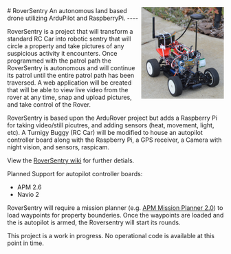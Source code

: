 <a href="https://github.com/LPRDev/RoverSentry/blob/master/images/RoverSentry_1.png">
<img src="https://github.com/LPRDev/RoverSentry/blob/master/images/RoverSentry_small.png" align="right">
</a>
# RoverSentry 
An autonomous land based drone utilizing ArduPilot and RaspberryPi.
----

RoverSentry is a project that will transform a standard RC Car into robotic sentry that will circle a property and take pictures of any suspicious activity it encounters. 
Once programmed with the patrol path the RoverSentry is autonomous and will continue its patrol until the entire patrol path has been traversed. 
A web application will be created that will be able to view live video from the rover at any time, snap and upload pictures, and take control of the Rover.

RoverSentry is based upon the ArduRover project but adds a Raspberry Pi for taking video/still picutres, and adding sensors (heat, movement, light, etc). A Turnigy Buggy (RC Car) will be modified to house an autopilot controller board along with the Raspberry Pi, a GPS receiver, a Camera with night vision, and sensors, raspicam. 

View the [RoverSentry wiki](https://github.com/LPRDev/RoverSentry/wiki) for further detials.

Planned Support for autopilot controller boards:

* APM 2.6
* Navio 2

RoverSentry will require a mission planner (e.g. [APM Mission Planner 2.0](http://planner2.ardupilot.com/)) to load waypoints for property bounderies. Once the waypoints are loaded and the is autopilot is armed, the Roversentry will start its rounds.

This project is a work in progress. No operational code is available at this point in time.
